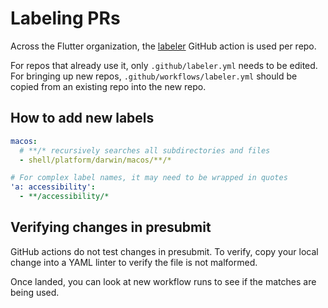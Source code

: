 # Labeling PRs

Across the Flutter organization, the [labeler](https://github.com/actions/labeler) GitHub action is used per repo.

For repos that already use it, only `.github/labeler.yml` needs to be edited. For bringing up new repos, `.github/workflows/labeler.yml` should be copied from an existing repo into the new repo.

## How to add new labels

```yaml
macos:
  # **/* recursively searches all subdirectories and files
  - shell/platform/darwin/macos/**/*

# For complex label names, it may need to be wrapped in quotes
'a: accessibility':
  - **/accessibility/*
```

## Verifying changes in presubmit

GitHub actions do not test changes in presubmit. To verify, copy your local change into a YAML linter to verify the file is not malformed.

Once landed, you can look at new workflow runs to see if the matches are being used.